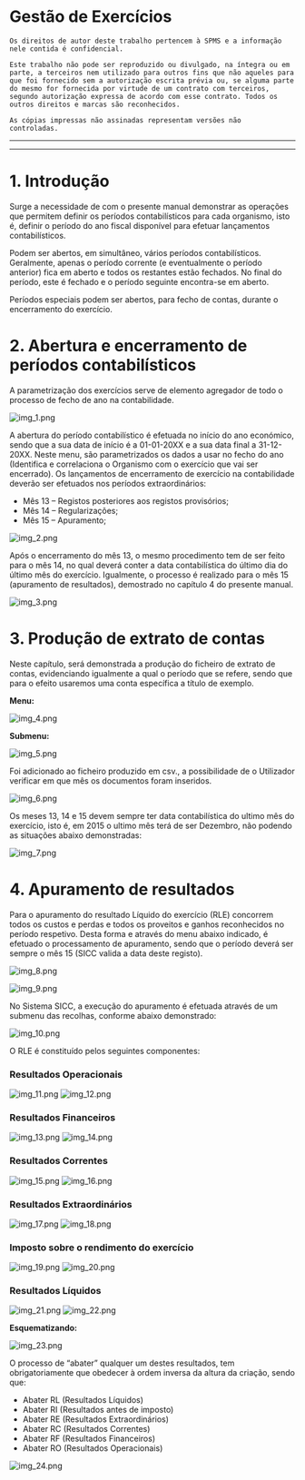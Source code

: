 # Gestão de Exercícios

``Os direitos de autor deste trabalho pertencem à SPMS e a informação nele contida é confidencial.``

``Este trabalho não pode ser reproduzido ou divulgado, na íntegra ou em parte, a terceiros nem utilizado para outros fins que não aqueles para que foi fornecido sem a autorização escrita prévia ou, se alguma parte do mesmo for fornecida por virtude de um contrato com terceiros, segundo autorização expressa de acordo com esse contrato. Todos os outros direitos e marcas são reconhecidos.``

``As cópias impressas não assinadas representam versões não controladas. ``

---
<!--
# Índice

1. [Introdução](#introducao)
2. [Abertura e encerramento de períodos contabilísticos](#abertura_encerramento_periodos_contabilisticos)
3. [Produção de extrato de contas](#producao_extrato_contas)
4. [Apuramento de resultados](#apuramento_resultados)
-->
___

<a name="introducao"></a>
# 1. Introdução

Surge a necessidade de com o presente manual demonstrar as operações que permitem definir os períodos contabilísticos para cada organismo, isto é, definir o período do ano fiscal disponível para efetuar lançamentos contabilísticos.

Podem ser abertos, em simultâneo, vários períodos contabilísticos. Geralmente, apenas o período corrente (e eventualmente o período anterior) fica em aberto e todos os restantes estão fechados. No final do período, este é fechado e o período seguinte encontra-se em aberto.

Períodos especiais podem ser abertos, para fecho de contas, durante o encerramento do exercício.

<a name="abertura_encerramento_periodos_contabilisticos"></a>
# 2. Abertura e encerramento de períodos contabilísticos

A parametrização dos exercícios serve de elemento agregador de todo o processo de fecho de ano na contabilidade.

![img_1.png](img/pages/gestao_exercicios/img_1.png)

A abertura do período contabilístico é efetuada no início do ano económico, sendo que a sua data de início é a 01-01-20XX e a sua data final a 31-12-20XX.
Neste menu, são parametrizados os dados a usar no fecho do ano (Identifica e correlaciona o Organismo com o exercício que vai ser encerrado). Os lançamentos de encerramento de exercício na contabilidade deverão ser efetuados nos períodos extraordinários:

- Mês 13 – Registos posteriores aos registos provisórios;
- Mês 14 – Regularizações;
- Mês 15 – Apuramento;

![img_2.png](img/pages/gestao_exercicios/img_2.png)

Após o encerramento do mês 13, o mesmo procedimento tem de ser feito para o mês 14, no qual deverá conter a data contabilística do último dia do último mês do exercício. Igualmente, o processo é realizado para o mês 15 (apuramento de resultados), demostrado no capítulo 4 do presente manual.

![img_3.png](img/pages/gestao_exercicios/img_3.png)

<a name="producao_extrato_contas"></a>
# 3. Produção de extrato de contas

Neste capítulo, será demonstrada a produção do ficheiro de extrato de contas, evidenciando igualmente a qual o período que se refere, sendo que para o efeito usaremos uma conta específica a título de exemplo.

**Menu:**

![img_4.png](img/pages/gestao_exercicios/img_4.png)

**Submenu:**

![img_5.png](img/pages/gestao_exercicios/img_5.png)

Foi adicionado ao ficheiro produzido em csv., a possibilidade de o Utilizador verificar em que mês os documentos foram inseridos.

![img_6.png](img/pages/gestao_exercicios/img_6.png)

Os meses 13, 14 e 15 devem sempre ter data contabilística do ultimo mês do exercício, isto é, em 2015 o ultimo mês terá de ser Dezembro, não podendo as situações abaixo demonstradas:

![img_7.png](img/pages/gestao_exercicios/img_7.png)

<a name="apuramento_resultados"></a>
# 4. Apuramento de resultados

Para o apuramento do resultado Líquido do exercício (RLE) concorrem todos os custos e perdas e todos os proveitos e ganhos reconhecidos no período respetivo.
Desta forma e através do menu abaixo indicado, é efetuado o processamento de apuramento, sendo que o período deverá ser sempre o mês 15 (SICC valida a data deste registo).

![img_8.png](img/pages/gestao_exercicios/img_8.png)

![img_9.png](img/pages/gestao_exercicios/img_9.png)

No Sistema SICC, a execução do apuramento é efetuada através de um submenu das recolhas, conforme abaixo demonstrado:

![img_10.png](img/pages/gestao_exercicios/img_10.png)

O RLE é constituído pelos seguintes componentes:

### Resultados Operacionais

![img_11.png](img/pages/gestao_exercicios/img_11.png)
![img_12.png](img/pages/gestao_exercicios/img_12.png)

### Resultados Financeiros

![img_13.png](img/pages/gestao_exercicios/img_13.png)
![img_14.png](img/pages/gestao_exercicios/img_14.png)

### Resultados Correntes

![img_15.png](img/pages/gestao_exercicios/img_15.png)
![img_16.png](img/pages/gestao_exercicios/img_16.png)

### Resultados Extraordinários

![img_17.png](img/pages/gestao_exercicios/img_17.png)
![img_18.png](img/pages/gestao_exercicios/img_18.png)

### Imposto sobre o rendimento do exercício

![img_19.png](img/pages/gestao_exercicios/img_19.png)
![img_20.png](img/pages/gestao_exercicios/img_20.png)

### Resultados Líquidos

![img_21.png](img/pages/gestao_exercicios/img_21.png)
![img_22.png](img/pages/gestao_exercicios/img_22.png)

**Esquematizando:**

![img_23.png](img/pages/gestao_exercicios/img_23.png)

O processo de “abater” qualquer um destes resultados, tem obrigatoriamente que obedecer à ordem inversa da altura da criação, sendo que:

- Abater RL (Resultados Líquidos)
- Abater RI (Resultados antes de imposto)
- Abater RE (Resultados Extraordinários)
- Abater RC (Resultados Correntes)
- Abater RF (Resultados Financeiros)
- Abater RO (Resultados Operacionais)

![img_24.png](img/pages/gestao_exercicios/img_24.png)
